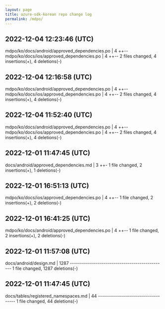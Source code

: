 ```yaml
---
layout: page
title: azure-sdk-korean repo change log
permalink: /mdpo/
---
```

  
2022-12-04 12:23:46 (UTC)
----------
mdpo/ko/docs/android/approved_dependencies.po | 4 ++-- mdpo/ko/docs/ios/approved_dependencies.po | 4 ++-- 2 files changed, 4 insertions(+), 4 deletions(-)
  
  
2022-12-04 12:16:58 (UTC)
----------
mdpo/ko/docs/android/approved_dependencies.po | 4 ++-- mdpo/ko/docs/ios/approved_dependencies.po | 4 ++-- 2 files changed, 4 insertions(+), 4 deletions(-)
  
  
2022-12-04 11:52:40 (UTC)
----------
mdpo/ko/docs/android/approved_dependencies.po | 4 ++-- mdpo/ko/docs/ios/approved_dependencies.po | 4 ++-- 2 files changed, 4 insertions(+), 4 deletions(-)


2022-12-01 11:47:45 (UTC)
----------
docs/android/approved_dependencies.md | 3 ++- 1 file changed, 2 insertions(+), 1 deletions(-)


2022-12-01 16:51:13 (UTC)
----------
mdpo/ko/docs/ios/approved_dependencies.po | 4 ++-- 1 file changed, 2 insertions(+), 2 deletions(-)
  
  
2022-12-01 16:41:25 (UTC)
----------
mdpo/ko/docs/android/approved_dependencies.po | 4 ++-- 1 file changed, 2 insertions(+), 2 deletions(-)
  
  
2022-12-01 11:57:08 (UTC)
----------
docs/android/design.md | 1287 ------------------------------------------------ 1 file changed, 1287 deletions(-)
  
  
2022-12-01 11:47:45 (UTC)
----------
docs/tables/registered_namespaces.md | 44 ------------------------------------ 1 file changed, 44 deletions(-)
  
